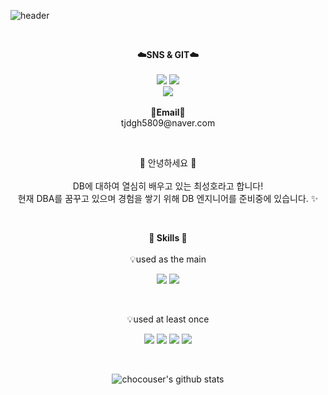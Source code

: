 ![header](https://capsule-render.vercel.app/api?type=waving&color=auto&height=300&section=header&text=welcome&fontSize=90&animation=fadeIn&fontAlignY=38&desc=chocouser's%22GitHub%20Profile&descAlignY=51&descAlign=62)

<br>

<p align="center">
    <Strong>☁️SNS & GIT☁️</Strong><br><br>
    <a href="https://www.instagram.com/s_ho_mung" target="_blank"><img src="https://img.shields.io/badge/Instagram-E4405F?style=flat-square&logo=instagram&logoColor=white"/></a>
    <a href="https://github.com/chocouser/my-git"><img src="https://img.shields.io/badge/Github Projects-000000?style=flat-square&logo=github&logoColor=white"/></a>
<br>
    <a href="https://hits.seeyoufarm.com"><img src="https://hits.seeyoufarm.com/api/count/incr/badge.svg?url=https%3A%2F%2Fgithub.com%2Fchocouser%2Fchocouser&count_bg=%2379C83D&title_bg=%23555555&icon=&icon_color=%23E7E7E7&title=hits&edge_flat=false"/></a>
<br><br>
<Strong>📧Email📧</Strong><br>tjdgh5809@naver.com<br>

</p>

<br>

<p align="center">
👋 안녕하세요 👋 <br></br>
DB에 대하여 열심히 배우고 있는 최성호라고 합니다! <br>
현재 DBA를 꿈꾸고 있으며 경험을 쌓기 위해 DB 엔지니어를 준비중에 있습니다. ✨<br>
</p>

<br>

<p align="center">
    <Strong>💪 Skills 💪</Strong><br></br>
    💡used as the main
</p>

<p align="center" display="inline-block">
    <img src="https://img.shields.io/badge/mysql-4479A1?style=for-the-badge&logo=mysql&logoColor=white">
    <img src="https://img.shields.io/badge/oracle-F80000?style=for-the-badge&logo=oracle&logoColor=white">
  
</p><br>

<p align="center">
    💡used at least once
</p>

<p align="center" display="inline-block">
  
<img src="https://img.shields.io/badge/C-A8B9CC?style=for-the-badge&logo=C&logoColor=white">
  <img src="https://img.shields.io/badge/html-E34F26?style=for-the-badge&logo=html5&logoColor=white">
  <img src="https://img.shields.io/badge/JSP-007396?style=for-the-badge&logo=jsp&logoColor=white"> 
    <img src="https://img.shields.io/badge/python-3776AB?style=for-the-badge&logo=python&logoColor=white"> 
</p>

<br>

<div align=center>

![chocouser's github stats](https://github-readme-stats.vercel.app/api?username=chocouser&show_icons=true)

